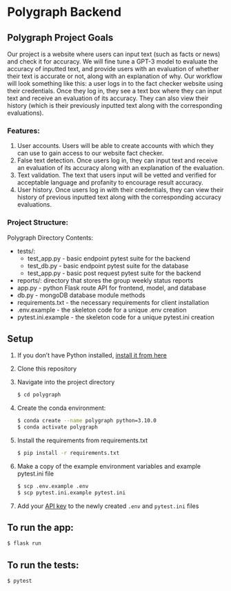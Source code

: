 # Polygraph Backend

## Polygraph Project Goals
Our project is a website where users can input text (such as facts or news) and check it for accuracy. We will fine tune a GPT-3 model to evaluate the accuracy of inputted text, and provide users with an evaluation of whether their text is accurate or not, along with an explanation of why. Our workflow will look something like this: a user logs in to the fact checker website using their credentials. Once they log in, they see a text box where they can input text and receive an evaluation of its accuracy. They can also view their history (which is their previously inputted text along with the corresponding evaluations).

### Features:
1. User accounts. Users will be able to create accounts with which they can use to gain access to our website fact checker.
2. False text detection. Once users log in, they can input text and receive an evaluation of its accuracy along with an explanation of the evaluation.
3. Text validation. The text that users input will be vetted and verified for acceptable language and profanity to encourage result accuracy.
4. User history. Once users log in with their credentials, they can view their history of previous inputted text along with the corresponding accuracy evaluations.

### Project Structure:
Polygraph Directory Contents:
- tests/:
   - test_app.py - basic endpoint pytest suite for the backend
   - test_db.py - basic endpoint pytest suite for the database
   - test_app.py - basic post request pytest suite for the backend
- reports/: directory that stores the group weekly status reports
- app.py - python Flask route API for frontend, model, and database
- db.py - mongoDB database module methods
- requirements.txt - the necessary requirements for client installation
- .env.example - the skeleton code for a unique .env creation
- pytest.ini.example - the skeleton code for a unique pytest.ini creation

## Setup

1. If you don’t have Python installed, [install it from here](https://www.python.org/downloads/)

2. Clone this repository

3. Navigate into the project directory

   ```bash
   $ cd polygraph
   ```

4. Create the conda environment:
   ```bash
   $ conda create --name polygraph python=3.10.0
   $ conda activate polygraph
   ```

5. Install the requirements from requirements.txt
   ```bash
   $ pip install -r requirements.txt
   ```

6. Make a copy of the example environment variables and example pytest.ini file
   ```bash
   $ scp .env.example .env
   $ scp pytest.ini.example pytest.ini
   ```

7. Add your [API key](https://beta.openai.com/account/api-keys) to the newly created `.env` and `pytest.ini` files

## To run the app:

   ```bash
   $ flask run
   ```

##  To run the tests:

   ```bash
   $ pytest
   ```
